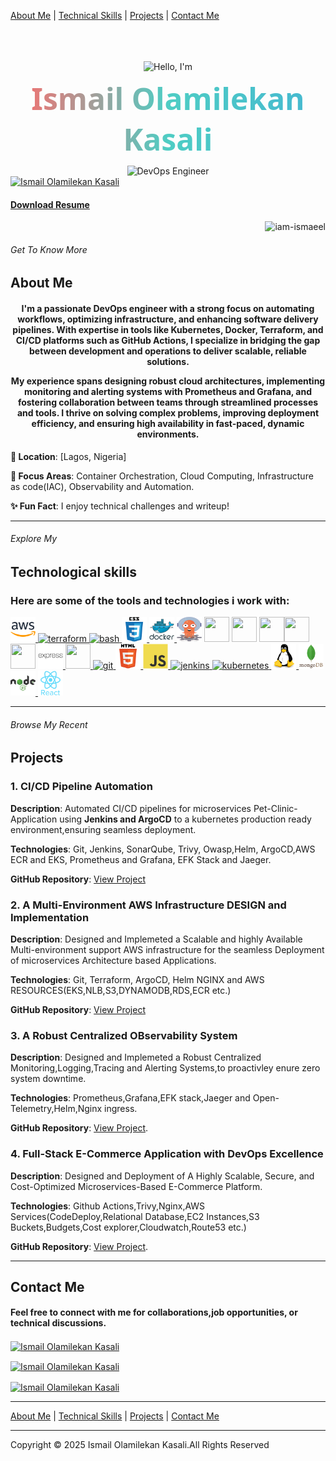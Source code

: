   [About Me](#about-me) | [Technical Skills](#technical-skills) | [Projects](#projects) | [Contact Me](#contact-me)

<br>



<br>


<br>



<div align="center">
  <img src="https://readme-typing-svg.demolab.com?font=Fira+Code&weight=600&size=28&duration=2000&pause=500&color=58A6FF&center=true&vCenter=true&width=500&height=80&lines=Hello%2C+I'm" alt="Hello, I'm" />
  <!-- Gradient Animated Name -->
  <h1 style="font-family: 'Segoe UI', sans-serif; font-size: 3rem; font-weight: 700; background: linear-gradient(90deg, #FF6B6B, #4ECDC4, #45B7D1); -webkit-background-clip: text; -webkit-text-fill-color: transparent; margin: 10px 0;">Ismail Olamilekan Kasali</h1>
  
  <!-- Animated Role Text -->
  <img src="https://readme-typing-svg.demolab.com?font=Fira+Code&weight=500&size=22&duration=1500&pause=1000&color=58A6FF&center=true&vCenter=true&width=500&height=30&lines=DevOps+Engineer" alt="DevOps Engineer" />
</div>
<a href="https://github.com/iam-ismaeel/Resume.pdf/blob/main/Ismail%20Olamilekan%20Kasali.pdf" target="_blank"><img  src="https://as1.ftcdn.net/v2/jpg/03/02/02/84/1000_F_302028495_mVRZABugr4Blucs3mtTaG9dzxR756Mzj.jpg" 
alt="Ismail Olamilekan Kasali" height="120" width="100"/> <h4>Download Resume</h4><a/>
</div>

<p align="right"> <img src="https://komarev.com/ghpvc/?username=iam-ismaeel&label=Profile%20views&color=0e75b6&style=flat" alt="iam-ismaeel" /> </p>


###### Get To Know More
## **About Me**
<h4 align="center">I'm a passionate DevOps engineer with a strong focus on automating workflows, optimizing infrastructure, and enhancing software delivery pipelines. With expertise in tools like Kubernetes, Docker, Terraform, and CI/CD platforms such as GitHub Actions, I specialize in bridging the gap between development and operations to deliver scalable, reliable solutions.

My experience spans designing robust cloud architectures, implementing monitoring and alerting systems with Prometheus and Grafana, and fostering collaboration between teams through streamlined processes and tools. I thrive on solving complex problems, improving deployment efficiency, and ensuring high availability in fast-paced, dynamic environments.
</h4>

**📍 Location**: [Lagos, Nigeria]

**🎯 Focus Areas**: Container Orchestration, Cloud Computing, Infrastructure as code(IAC), Observability and Automation.

**✨ Fun Fact**: I enjoy technical challenges and writeup!

---

###### Explore My
## **Technological skills**

<h3 align="left">Here are some of the tools and technologies i work with:</h3>
<p align="left"> <a href="https://aws.amazon.com" target="_blank" rel="noreferrer"> <img src="https://raw.githubusercontent.com/devicons/devicon/master/icons/amazonwebservices/amazonwebservices-original-wordmark.svg" alt="aws" width="40" height="40"/> </a> <a href="https://www.terraform.io/" target="_blank" rel="noreferrer"> <img src="https://th.bing.com/th/id/OIP.ytWUF2THI5TXiw51HIrKmwHaFy?rs=1&pid=ImgDetMain" alt="terraform" width="40" height="40"/> </a> <a href="https://www.gnu.org/software/bash/" target="_blank" rel="noreferrer"> <img src="https://www.vectorlogo.zone/logos/gnu_bash/gnu_bash-icon.svg" alt="bash" width="40" height="40"/> </a> <a href="https://www.w3schools.com/css/" target="_blank" rel="noreferrer">  
  <img src="https://raw.githubusercontent.com/devicons/devicon/master/icons/css3/css3-original-wordmark.svg" alt="css3" width="40" height="40"/> </a> <a href="https://www.docker.com/" target="_blank" rel="noreferrer"> <img src="https://raw.githubusercontent.com/devicons/devicon/master/icons/docker/docker-original-wordmark.svg" alt="docker" width="40" height="40"/> </a> 
  <img src="https://raw.githubusercontent.com/argoproj/argo-cd/stable/docs/assets/argo.png" alt="ArgoCD Logo" width="40" height="40">  <img src="https://www.clipartmax.com/png/middle/118-1186067_prometheus-software-logo-prometheus-monitoring.png" width="40" height="40"/> <img src="https://download.logo.wine/logo/Go_(programming_language)/Go_(programming_language)-Logo.wine.png" width="40" height="40"/> 
  <img src="https://th.bing.com/th/id/R.35ca16c537c328daf2cda3b642262b39?rik=R4Udz50thZiXDw&pid=ImgRaw&r=0" width="40" height="40"/><img src="https://th.bing.com/th/id/R.4e9a516f92399d4c0d0228e125562ccd?rik=bimCEWuBWxG0Cg&pid=ImgRaw&r=0" width="40" height="40"/> <img src="https://th.bing.com/th/id/OIP.2G7QMKoNGZnxR00jcGIAHAHaHa?rs=1&pid=ImgDetMain" width="40" height="40"/> <a href="https://expressjs.com" target="_blank" rel="noreferrer"> <img src="https://raw.githubusercontent.com/devicons/devicon/master/icons/express/express-original-wordmark.svg" alt="express" width="40" height="40"/> 
    <img src="https://static-00.iconduck.com/assets.00/grafana-icon-2048x2048-wqsyt9bl.png" width="40" height="40"/> </a> <a href="https://git-scm.com/" target="_blank" rel="noreferrer"> 
      <img src="https://www.vectorlogo.zone/logos/git-scm/git-scm-icon.svg" alt="git" width="40" height="40"/> </a> <a href="https://www.w3.org/html/" target="_blank" rel="noreferrer"> 
        <img src="https://raw.githubusercontent.com/devicons/devicon/master/icons/html5/html5-original-wordmark.svg" alt="html5" width="40" height="40"/> </a> <a href="https://developer.mozilla.org/en-US/docs/Web/JavaScript" target="_blank" rel="noreferrer"> <img src="https://raw.githubusercontent.com/devicons/devicon/master/icons/javascript/javascript-original.svg" alt="javascript" width="40" height="40"/> </a> <a href="https://www.jenkins.io" target="_blank" rel="noreferrer"> <img src="https://www.vectorlogo.zone/logos/jenkins/jenkins-icon.svg" alt="jenkins" width="40" height="40"/> </a> 
  <a href="https://kubernetes.io" target="_blank" rel="noreferrer"> <img src="https://www.vectorlogo.zone/logos/kubernetes/kubernetes-icon.svg" alt="kubernetes" width="40" height="40"/> </a> 
  <a href="https://www.linux.org/" target="_blank" rel="noreferrer"> <img src="https://raw.githubusercontent.com/devicons/devicon/master/icons/linux/linux-original.svg" alt="linux" width="40" height="40"/> </a> <a href="https://www.mongodb.com/" target="_blank" rel="noreferrer"> <img src="https://raw.githubusercontent.com/devicons/devicon/master/icons/mongodb/mongodb-original-wordmark.svg" alt="mongodb" width="40" height="40"/> </a> <a href="https://nodejs.org" target="_blank" rel="noreferrer"> <img src="https://raw.githubusercontent.com/devicons/devicon/master/icons/nodejs/nodejs-original-wordmark.svg" alt="nodejs" width="40" height="40"/> </a> <a href="https://reactjs.org/" target="_blank" rel="noreferrer"> <img src="https://raw.githubusercontent.com/devicons/devicon/master/icons/react/react-original-wordmark.svg" alt="react" width="40" height="40"/> </a> </p>

---

###### Browse My Recent
## **Projects**
### **1. CI/CD Pipeline Automation**

**Description**: Automated CI/CD pipelines for microservices Pet-Clinic-Application using **Jenkins and ArgoCD** to a kubernetes production ready environment,ensuring seamless deployment.

**Technologies**: Git, Jenkins, SonarQube, Trivy, Owasp,Helm, ArgoCD,AWS ECR and EKS, Prometheus and Grafana, EFK Stack and Jaeger.

**GitHub Repository**: [View Project](https://github.com/iam-ismaeel/deployment-of-a-microservice-pet-clinic-app-to-EKS)

### **2. A Multi-Environment AWS Infrastructure DESIGN and Implementation**

**Description**: Designed and Implemeted a Scalable and highly Available Multi-environment support AWS infrastructure for the seamless Deployment of microservices Architecture based Applications.

**Technologies**: Git, Terraform, ArgoCD, Helm NGINX and AWS RESOURCES(EKS,NLB,S3,DYNAMODB,RDS,ECR etc.)

**GitHub Repository**: [View Project](https://github.com/iam-ismaeel/Design-and-implementation-of-AWS-infrastructure)

### **3. A Robust Centralized OBservability System**

**Description**: Designed and Implemeted a Robust Centralized Monitoring,Logging,Tracing and Alerting Systems,to proactivley enure zero system downtime.

**Technologies**: Prometheus,Grafana,EFK stack,Jaeger and Open-Telemetry,Helm,Nginx ingress.

**GitHub Repository**: [View Project](https://github.com/iam-ismaeel/System-Observability-Setup).

### **4. Full-Stack E-Commerce Application with DevOps Excellence**

**Description**: Designed and Deployment of A Highly Scalable, Secure, and Cost-Optimized Microservices-Based E-Commerce Platform.

**Technologies**: Github Actions,Trivy,Nginx,AWS Services(CodeDeploy,Relational Database,EC2 Instances,S3 Buckets,Budgets,Cost explorer,Cloudwatch,Route53 etc.)

**GitHub Repository**: [View Project](https://github.com/iam-ismaeel/Automatic-fullstack-app-deployment-.git).

---


## **Contact Me**

<h4>Feel free to connect with me for collaborations,job opportunities, or technical discussions.</h4>
<p>
<a href="mailto:kasaliismail2@gmail.com" target="_blank"><img align="center" src="https://th.bing.com/th/id/OIP.4HSR3CihtG1raZ0Sh0SOMgHaHa?w=900&h=900&rs=1&pid=ImgDetMain" 
alt="Ismail Olamilekan Kasali" height="40" width="40"/><a/>
</p>


<p>
<a href="https://www.linkedin.com/in/ismail-kasali-446745197" target="_blank"><img align="center" src="https://raw.githubusercontent.com/rahuldkjain/github-profile-readme-generator/master/src/images/icons/Social/linked-in-alt.svg" alt="Ismail Olamilekan Kasali" height="40" width="40" /></a>
</p>

<p>
<a href="https://github.com/iam-ismaeel" target="_blank"><img align="center" src="https://th.bing.com/th/id/OIP.trHFNLAvbj2Qm2t1XS_5PgAAAA?w=203&h=249&rs=1&pid=ImgDetMain" 
alt="Ismail Olamilekan Kasali" height="40" width="40"/><a/>
</p>



---



[About Me](#about-me) | [Technical Skills](#technical-skills) | [Projects](#projects) | [Contact Me](#contact-me)


---


Copyright © 2025 Ismail Olamilekan Kasali.All Rights Reserved 

 













